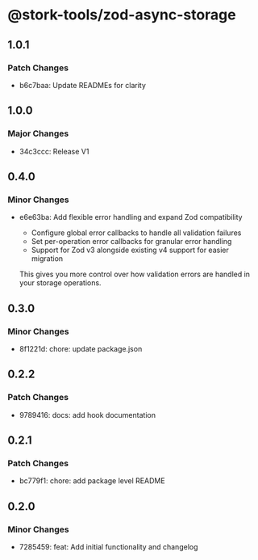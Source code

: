 # @stork-tools/zod-async-storage

## 1.0.1

### Patch Changes

- b6c7baa: Update READMEs for clarity

## 1.0.0

### Major Changes

- 34c3ccc: Release V1

## 0.4.0

### Minor Changes

- e6e63ba: Add flexible error handling and expand Zod compatibility

  - Configure global error callbacks to handle all validation failures
  - Set per-operation error callbacks for granular error handling
  - Support for Zod v3 alongside existing v4 support for easier migration

  This gives you more control over how validation errors are handled in your storage operations.

## 0.3.0

### Minor Changes

- 8f1221d: chore: update package.json

## 0.2.2

### Patch Changes

- 9789416: docs: add hook documentation

## 0.2.1

### Patch Changes

- bc779f1: chore: add package level README

## 0.2.0

### Minor Changes

- 7285459: feat: Add initial functionality and changelog
